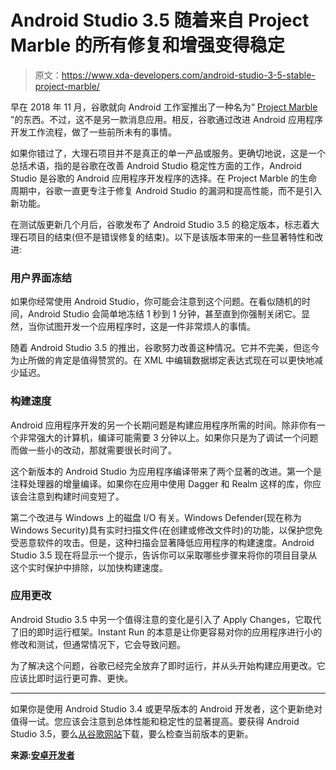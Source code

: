 # Android Studio 3.5 随着来自 Project Marble 的所有修复和增强变得稳定

> 原文：<https://www.xda-developers.com/android-studio-3-5-stable-project-marble/>

早在 2018 年 11 月，谷歌就向 Android 工作室推出了一种名为“ [Project Marble](https://www.xda-developers.com/android-studio-3-3-stable-release-project-marble/) ”的东西。不过，这不是另一款消息应用。相反，谷歌通过改进 Android 应用程序开发工作流程，做了一些前所未有的事情。

如果你错过了，大理石项目并不是真正的单一产品或服务。更确切地说，这是一个总括术语，指的是谷歌在改善 Android Studio 稳定性方面的工作，Android Studio 是谷歌的 Android 应用程序开发程序的选择。在 Project Marble 的生命周期中，谷歌一直更专注于修复 Android Studio 的漏洞和提高性能，而不是引入新功能。

在测试版更新几个月后，谷歌发布了 Android Studio 3.5 的稳定版本，标志着大理石项目的结束(但不是错误修复的结束)。以下是该版本带来的一些显著特性和改进:

### 用户界面冻结

如果你经常使用 Android Studio，你可能会注意到这个问题。在看似随机的时间，Android Studio 会简单地冻结 1 秒到 1 分钟，甚至直到你强制关闭它。显然，当你试图开发一个应用程序时，这是一件非常烦人的事情。

随着 Android Studio 3.5 的推出，谷歌努力改善这种情况。它并不完美，但迄今为止所做的肯定是值得赞赏的。在 XML 中编辑数据绑定表达式现在可以更快地减少延迟。

### 构建速度

Android 应用程序开发的另一个长期问题是构建应用程序所需的时间。除非你有一个非常强大的计算机，编译可能需要 3 分钟以上。如果你只是为了调试一个问题而做一些小的改动，那就需要很长时间了。

这个新版本的 Android Studio 为应用程序编译带来了两个显著的改进。第一个是注释处理器的增量编译。如果你在应用中使用 Dagger 和 Realm 这样的库，你应该会注意到构建时间变短了。

第二个改进与 Windows 上的磁盘 I/O 有关。Windows Defender(现在称为 Windows Security)具有实时扫描文件(在创建或修改文件时)的功能，以保护您免受恶意软件的攻击。但是，这种扫描会显著降低应用程序的构建速度。Android Studio 3.5 现在将显示一个提示，告诉你可以采取哪些步骤来将你的项目目录从这个实时保护中排除，以加快构建速度。

### 应用更改

Android Studio 3.5 中另一个值得注意的变化是引入了 Apply Changes，它取代了旧的即时运行框架。Instant Run 的本意是让你更容易对你的应用程序进行小的修改和测试，但通常情况下，它会导致问题。

为了解决这个问题，谷歌已经完全放弃了即时运行，并从头开始构建应用更改。它应该比即时运行更可靠、更快。

* * *

如果你是使用 Android Studio 3.4 或更早版本的 Android 开发者，这个更新绝对值得一试。您应该会注意到总体性能和稳定性的显著提高。要获得 Android Studio 3.5，要么[从谷歌网站](https://developer.android.com/studio/)下载，要么检查当前版本的更新。

**来源:[安卓开发者](https://android-developers.googleblog.com/2019/08/android-studio-35-project-marble-goes.html)**
